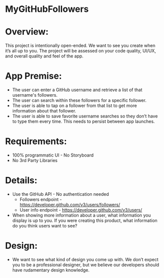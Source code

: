 # MyGitHubFollowers

# Overview:

This project is intentionally open-ended. We want to see you create when it’s all up to you. The project will be assessed on your code quality, UI/UX, and overall quality and feel of the app.



# App Premise:

- The user can enter a GitHub username and retrieve a list of that username's followers.
- The user can search within these followers for a specific follower.
- The user is able to tap on a follower from that list to get more information about that follower. 
- The user is able to save favorite username searches so they don’t have to type them every time. This needs to persist between app launches.


# Requirements:

- 100% programmatic UI - No Storyboard
- No 3rd Party Libraries



# Details:

- Use the GitHub API - No authentication needed 
    - Followers endpoint - https://developer.github.com/v3/users/followers/
    - User info endpoint - https://developer.github.com/v3/users/
- When showing more information about a user, what information you display is up to you. If you were creating this product, what information do you think users want to see?



# Design:

- We want to see what kind of design you come up with. We don’t expect you to be a professional designer, but we believe our developers should have rudamentary design knowledge. 
